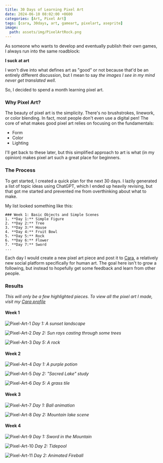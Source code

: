 ```yaml
---
title: 30 Days of Learning Pixel Art
date: 2024-06-10 08:02:00 +0600
categories: [Art, Pixel Art]
tags: [cara, 30days, art, gameart, pixelart, aseprite]
image:
  path: assets/img/PixelArtRock.png
---
```

As someone who wants to develop and eventually publish their own games, I always run into the same roadblock: 

**I suck at art**

I won't dive into what defines art as "good" or not because that'd be an entirely different discussion, but I mean to say *the images I see in my mind never get translated well*.

So, I decided to spend a month learning pixel art.

### Why Pixel Art?
The beauty of pixel art is the simplicity. There's no brushstrokes, linework, or color blending. In fact, most people don't even use a digital pen! The core of what makes good pixel art relies on focusing on the fundamentals:

- Form
- Color
- Lighting

I'll get back to these later, but this simplified approach to art is what (in my opinion) makes pixel art such a great place for beginners.
 
### The Process
To get started, I created a quick plan for the next 30 days. I lazily generated a list of topic ideas using ChatGPT, which I ended up heavily revising, but that got me started and prevented me from overthinking about what to make.

My list looked something like this:

``` 
### Week 1: Basic Objects and Simple Scenes
1. **Day 1:** Simple Figure
2. **Day 2:** Tree
3. **Day 3:** House
4. **Day 4:** Fruit Bowl
5. **Day 5:** Rock
6. **Day 6:** Flower
7. **Day 7:** Sword
...
```

Each day I would create a new pixel art piece and post it to [Cara](https://cara.app/shiftythedev), a relatively new social platform specifically for human art. The goal here isn't to grow a following, but instead to hopefully get some feedback and learn from other people.

### Results
*This will only be a few highlighted pieces. To view all the pixel art I made, visit my [Cara profile](https://cara.app/shiftythedev)*

#### Week 1
![Pixel-Art-1](/assets/img/pixelart/001-SimpleFigure.png)
_Day 1: A sunset landscape_

![Pixel-Art-2](/assets/img/pixelart/002-BadTrees.png)
_Day 2: Sun rays casting through some trees_

![Pixel-Art-3](/assets/img/pixelart/005-Rock.png)
_Day 5: A rock_

#### Week 2
![Pixel-Art-4](/assets/img/pixelart/009-PotionPurple.png)
_Day 1: A purple potion_

![Pixel-Art-5](/assets/img/pixelart/011-Attempt4.png)
_Day 2: "Sacred Lake" study_

![Pixel-Art-6](/assets/img/pixelart/13-Grass.png)
_Day 5: A grass tile_

#### Week 3
![Pixel-Art-7](/assets/img/pixelart/017-BallAnimation.gif)
_Day 1: Ball animation_

![Pixel-Art-8](/assets/img/pixelart/020-MountainLake.png)
_Day 2: Mountain lake scene_

#### Week 4
![Pixel-Art-9](/assets/img/pixelart/025-SwordMountain.png)
_Day 1: Sword in the Mountain_

![Pixel-Art-10](/assets/img/pixelart/026-Ocean.png)
_Day 2: Tidepool_

![Pixel-Art-11](/assets/img/pixelart/PurpleFireball.gif)
_Day 2: Animated Fireball_